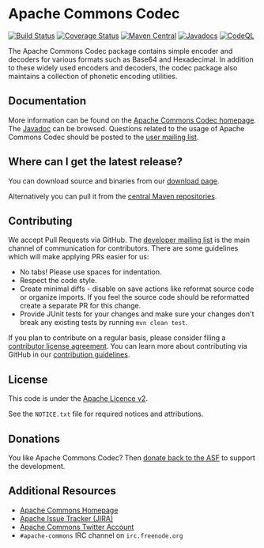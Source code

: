 <!---
 Licensed to the Apache Software Foundation (ASF) under one or more
 contributor license agreements.  See the NOTICE file distributed with
 this work for additional information regarding copyright ownership.
 The ASF licenses this file to You under the Apache License, Version 2.0
 (the "License"); you may not use this file except in compliance with
 the License.  You may obtain a copy of the License at

      http://www.apache.org/licenses/LICENSE-2.0

 Unless required by applicable law or agreed to in writing, software
 distributed under the License is distributed on an "AS IS" BASIS,
 WITHOUT WARRANTIES OR CONDITIONS OF ANY KIND, either express or implied.
 See the License for the specific language governing permissions and
 limitations under the License.
-->
<!---
 +======================================================================+
 |****                                                              ****|
 |****      THIS FILE IS GENERATED BY THE COMMONS BUILD PLUGIN      ****|
 |****                    DO NOT EDIT DIRECTLY                      ****|
 |****                                                              ****|
 |**** Note: This file has been manually edited to fix the badges   ****|
 |**** for Coverage and Maven Central. Please verify if updated.    ****|
 |****                                                              ****|
 +======================================================================+
 | TEMPLATE FILE: readme-md-template.md                                 |
 | commons-build-plugin/trunk/src/main/resources/commons-xdoc-templates |
 +======================================================================+
 |                                                                      |
 | 1) Re-generate using: mvn commons-build:readme-md                    |
 |                                                                      |
 | 2) Set the following properties in the component's pom:              |
 |    - commons.componentid (required, alphabetic, lower case)          |
 |    - commons.release.version (required)                              |
 |                                                                      |
 | 3) Example Properties                                                |
 |                                                                      |
 |  <properties>                                                        |
 |    <commons.componentid>math</commons.componentid>                   |
 |    <commons.release.version>1.2</commons.release.version>            |
 |  </properties>                                                       |
 |                                                                      |
 +======================================================================+
--->
Apache Commons Codec
===================

[![Build Status](https://travis-ci.org/apache/commons-codec.svg)](https://travis-ci.org/apache/commons-codec)
[![Coverage Status](https://coveralls.io/repos/apache/commons-codec/badge.svg?branch=master)](https://coveralls.io/github/apache/commons-codec?branch=master)
[![Maven Central](https://maven-badges.herokuapp.com/maven-central/commons-codec/commons-codec/badge.svg?gav=true)](https://maven-badges.herokuapp.com/maven-central/commons-codec/commons-codec/?gav=true)
[![Javadocs](https://javadoc.io/badge/commons-codec/commons-codec/1.15.svg)](https://javadoc.io/doc/commons-codec/commons-codec/1.15)
[![CodeQL](https://github.com/apache/commons-codec/workflows/CodeQL/badge.svg)](https://github.com/apache/commons-codec/actions?query=workflow%3ACodeQL)

The Apache Commons Codec package contains simple encoder and decoders for
     various formats such as Base64 and Hexadecimal.  In addition to these
     widely used encoders and decoders, the codec package also maintains a
     collection of phonetic encoding utilities.

Documentation
-------------

More information can be found on the [Apache Commons Codec homepage](https://commons.apache.org/proper/commons-codec).
The [Javadoc](https://commons.apache.org/proper/commons-codec/apidocs) can be browsed.
Questions related to the usage of Apache Commons Codec should be posted to the [user mailing list][ml].

Where can I get the latest release?
-----------------------------------
You can download source and binaries from our [download page](https://commons.apache.org/proper/commons-codec/download_codec.cgi).

Alternatively you can pull it from the [central Maven repositories](https://commons.apache.org/proper/commons-codec/dependency-info.html).

Contributing
------------

We accept Pull Requests via GitHub. The [developer mailing list][ml] is the main channel of communication for contributors.
There are some guidelines which will make applying PRs easier for us:
+ No tabs! Please use spaces for indentation.
+ Respect the code style.
+ Create minimal diffs - disable on save actions like reformat source code or organize imports. If you feel the source code should be reformatted create a separate PR for this change.
+ Provide JUnit tests for your changes and make sure your changes don't break any existing tests by running ```mvn clean test```.

If you plan to contribute on a regular basis, please consider filing a [contributor license agreement](https://www.apache.org/licenses/#clas).
You can learn more about contributing via GitHub in our [contribution guidelines](CONTRIBUTING.md).

License
-------
This code is under the [Apache Licence v2](https://www.apache.org/licenses/LICENSE-2.0).

See the `NOTICE.txt` file for required notices and attributions.

Donations
---------
You like Apache Commons Codec? Then [donate back to the ASF](https://www.apache.org/foundation/contributing.html) to support the development.

Additional Resources
--------------------

+ [Apache Commons Homepage](https://commons.apache.org/)
+ [Apache Issue Tracker (JIRA)](https://issues.apache.org/jira/browse/CODEC)
+ [Apache Commons Twitter Account](https://twitter.com/ApacheCommons)
+ `#apache-commons` IRC channel on `irc.freenode.org`

[ml]:https://commons.apache.org/mail-lists.html
